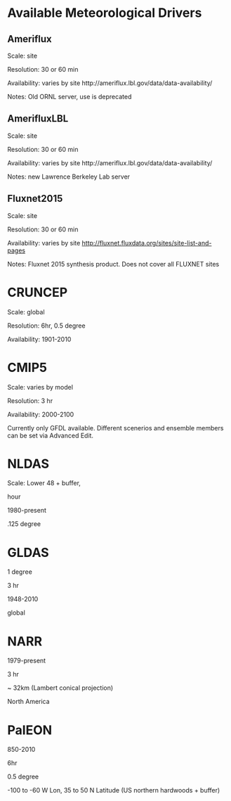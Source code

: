 # Available Meteorological Drivers

## Ameriflux

Scale: site

Resolution: 30 or 60 min

Availability: varies by site http:\/\/ameriflux.lbl.gov\/data\/data-availability\/

Notes: Old ORNL server, use is deprecated

## AmerifluxLBL

Scale: site

Resolution: 30 or 60 min

Availability: varies by site http:\/\/ameriflux.lbl.gov\/data\/data-availability\/

Notes: new Lawrence Berkeley Lab server

## Fluxnet2015

Scale: site

Resolution: 30 or 60 min

Availability: varies by site [http:\/\/fluxnet.fluxdata.org\/sites\/site-list-and-pages](http://fluxnet.fluxdata.org/sites/site-list-and-pages/)

Notes: Fluxnet 2015 synthesis product. Does not cover all FLUXNET sites

# CRUNCEP

Scale: global

Resolution: 6hr, 0.5 degree

Availability: 1901-2010

# CMIP5

Scale: varies by model

Resolution: 3 hr

Availability: 2000-2100

Currently only GFDL available. Different scenerios and ensemble members can be set via Advanced Edit.

# NLDAS

Scale: Lower 48 + buffer, 

hour

1980-present

.125 degree



# GLDAS

1 degree

3 hr

1948-2010

global

# NARR

1979-present

3 hr

~ 32km \(Lambert conical projection\)

North America

# PalEON

850-2010

6hr

0.5 degree

-100 to -60 W Lon, 35 to 50 N Latitude \(US northern hardwoods + buffer\)


